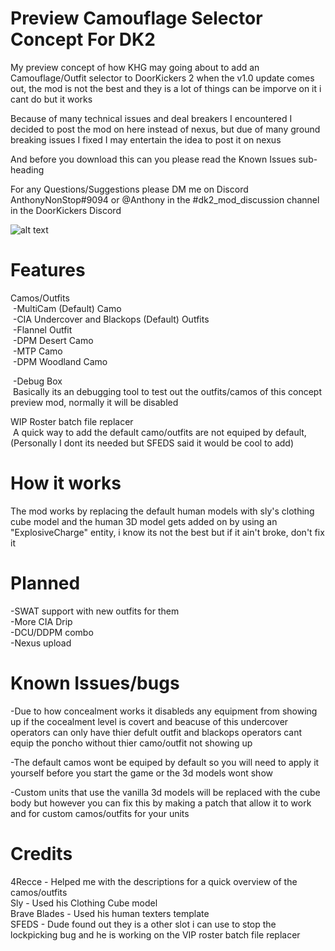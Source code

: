 # Preview Camouflage Selector Concept For DK2

My preview concept of how KHG may going about to add an Camouflage/Outfit selector to DoorKickers 2 when the v1.0 update comes out, the mod is not the best and they is a lot of things can be imporve on it i cant do but it works 

Because of many technical issues and deal breakers I encountered I decided to post the mod on here instead of nexus, but due of many ground breaking issues I fixed I may entertain the idea to post it on nexus

And before you download this can you please read the Known Issues sub-heading

For any Questions/Suggestions please DM me on Discord AnthonyNonStop#9094 or @Anthony in the #dk2_mod_discussion channel in the DoorKickers Discord

![alt text](https://github.com/AnthonyNonStop/Camouflage-Selector-Concept/blob/master/.GitHub%20Read%20Me%20Photos%20Files/read_me_pic.png)
# Features

Camos/Outfits <br /> 
&nbsp;-MultiCam (Default) Camo <br />
&nbsp;-CIA Undercover and Blackops (Default) Outfits<br />
&nbsp;-Flannel Outfit <br />
&nbsp;-DPM Desert Camo<br />
&nbsp;-MTP Camo<br />
&nbsp;-DPM Woodland Camo<br />

&nbsp;-Debug Box <br />
  &nbsp;Basically its an debugging tool to test out the outfits/camos of this concept preview mod, normally it will be disabled

WIP Roster batch file replacer <br />
  &nbsp;A quick way to add the default camo/outfits are not equiped by default, (Personally I dont its needed but SFEDS said it would be cool to add)

# How it works
The mod works by replacing the default human models with sly's clothing cube model and the human 3D model gets added on by using an "ExplosiveCharge" entity, i know its not the best but if it ain't broke, don't fix it

# Planned
-SWAT support with new outfits for them <br />
-More CIA Drip<br />
-DCU/DDPM combo<br />
-Nexus upload<br />

# Known Issues/bugs

-Due to how concealment works it disableds any equipment from showing up if the cocealment level is covert and beacuse of this undercover operators can only have thier defult outfit and blackops operators cant equip the poncho without thier camo/outfit not showing up

-The default camos wont be equiped by default so you will need to apply it yourself before you start the game or the 3d models wont show

-Custom units that use the vanilla 3d models will be replaced with the cube body but however you can fix this by making a patch that allow it to work and for custom camos/outfits for your units

# Credits

4Recce - Helped me with the descriptions for a quick overview of the camos/outfits <br />
Sly - Used his Clothing Cube model <br />
Brave Blades - Used his human texters template <br />
SFEDS - Dude found out they is a other slot i can use to stop the lockpicking bug and he is working on the VIP roster batch file replacer <br />
